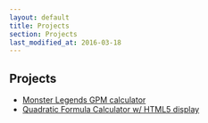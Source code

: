 ```yaml
---
layout: default
title: Projects
section: Projects
last_modified_at: 2016-03-18
---
```


## Projects

* [Monster Legends GPM calculator](./ML_GPM_calc.html)
* [Quadratic Formula Calculator w/ HTML5 display](./quadratic.html)